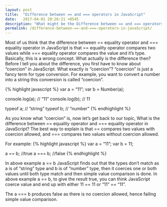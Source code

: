 ```yaml
---
layout: post
title:  "Difference between == and === operators in JavaScript"
date:   2017-04-01 20:26:21 +0545
description: "What might be the Difference between == and === operators in JavaScript. The answer is here."
permalink: /difference-between-==-and-===-operators-in-javaScript/
---
```



Most of us think that the difference between == equality operator and === equality operator in JavaScript is that == equality operator compares two values while === equality operator compares the value and it’s type. Basically, this is a wrong concept. What actually is the difference then? Before I tell you about the difference, you first have to know about “coercion” in JavaScript. What exactly is “coercion”? “coercion” is just a fancy term for type conversion. For example, you want to convert a number into a string this conversion is called “coercion”.

{% highlight javascript %}
var a = “11”;
var b = Number(a);

console.log(a); // “11”
console.log(b); // 11

typeof a; // ”string”
typeof b; // “number”
{% endhighlight %}

As you know what “coercion” is, now let’s get back to our topic, What is the difference between == equality operator and === equality operator in JavaScript? The best way to explain is that == compares two values with coercion allowed, and === compares two values without coercion allowed.

For example:
{% highlight javascript %}
var a = “11”;
var b = 11;

a == b; //true
a === b; //false
{% endhighlight %}

In above example a == b JavaScript finds out that the types don’t match as a is of “string” type and b is of “number” type, then it coerces one or both values until both type match and then simple value comparison is done. In above example a == b, to give the result true, you can think JavaScript coerce value and end up with either 11 == 11 or “11” == “11”.

The a === b produces false as there is no coercion allowed, hence failing simple value comparison.